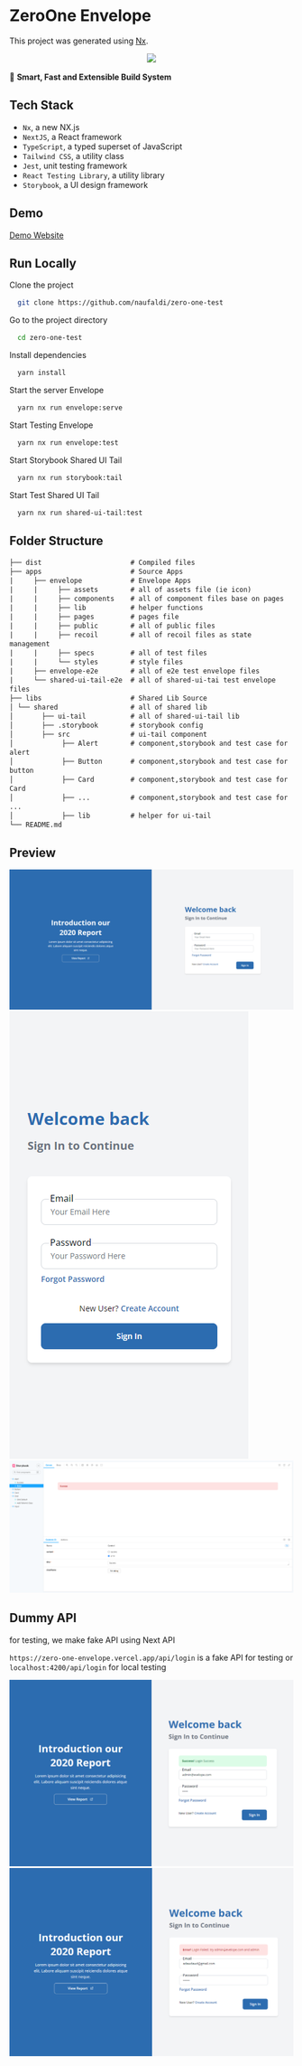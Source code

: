 # ZeroOne Envelope

This project was generated using [Nx](https://nx.dev).

<p style="text-align: center;"><img src="https://raw.githubusercontent.com/nrwl/nx/master/images/nx-logo.png" width="450"></p>

🔎 **Smart, Fast and Extensible Build System**

## Tech Stack

- `Nx`, a new NX.js
- `NextJS`, a React framework
- `TypeScript`, a typed superset of JavaScript
- `Tailwind CSS`, a utility class
- `Jest`, unit testing framework
- `React Testing Library`, a utility library
- `Storybook`, a UI design framework

## Demo

[Demo Website](https://zero-one-envelope.vercel.app/)

## Run Locally

Clone the project

```bash
  git clone https://github.com/naufaldi/zero-one-test
```

Go to the project directory

```bash
  cd zero-one-test
```

Install dependencies

```bash
  yarn install
```

Start the server Envelope

```bash
  yarn nx run envelope:serve
```

Start Testing Envelope

```bash
  yarn nx run envelope:test
```

Start Storybook Shared UI Tail

```bash
  yarn nx run storybook:tail
```

Start Test Shared UI Tail

```bash
  yarn nx run shared-ui-tail:test
```

## Folder Structure

```
├── dist                      # Compiled files
├── apps                      # Source Apps
|     ├── envelope            # Envelope Apps
|     |     ├── assets        # all of assets file (ie icon)
|     |     ├── components    # all of component files base on pages
|     |     ├── lib           # helper functions
|     |     ├── pages         # pages file
|     |     ├── public        # all of public files
|     |     ├── recoil        # all of recoil files as state management
|     |     ├── specs         # all of test files
|     |     └── styles        # style files
|     ├── envelope-e2e        # all of e2e test envelope files
|     └── shared-ui-tail-e2e  # all of shared-ui-tai test envelope files
├── libs                      # Shared Lib Source
│ └── shared                  # all of shared lib
│       ├── ui-tail           # all of shared-ui-tail lib
│       ├── .storybook        # storybook config
│       ├── src               # ui-tail component
│            ├── Alert        # component,storybook and test case for alert
│            ├── Button       # component,storybook and test case for button
│            ├── Card         # component,storybook and test case for Card
│            ├── ...          # component,storybook and test case for ...
│            ├── lib          # helper for ui-tail
└── README.md
```

## Preview

![Dekstop Preview](/screenshot/dekstop.png)
![Mobile Preview](/screenshot/mobile.png)
![Storybook Preview](/screenshot/storybook.png)

## Dummy API

for testing, we make fake API using Next API

`https://zero-one-envelope.vercel.app/api/login` is a fake API for testing or `localhost:4200/api/login` for local testing

![Success Preview](/screenshot/success.png)
![Error Preview](/screenshot/error.png)
